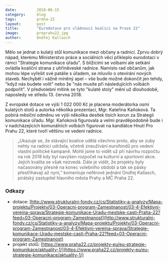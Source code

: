 ```yaml
---
date:         2018-06-15
category:     blog
tags:         praha-22
layout:       post
title:        "Eurodotace pro vládnoucí koalici na Praze 22" 
image:        proprahu22.jpg
author:       Ondřej Kallasch
---
```


Mělo se jednat o kulatý stůl komunikace mezi občany a radnicí. Zprvu dobrý nápad, kterému Ministerstvo práce a sociálních věcí přikleplo eurodotaci v rámci "Strategie komunikace úřadu". S blížícími se volbami ale setkání ovládla koaliční strana z uhříněveské radnice. Namísto rad občanům, jak mohou lépe vyřešit své patálie s úřadem, se mluvilo o otevírání nových staveb. Nechyběl i vážně míněný apel – vše bude možné dokončit jen tehdy, "když nás budete volit" nebo že "nás musíte při následujících volbách podpořit". V předvolební mítink se tyto "kulaté stoly" mění už dlouhodobě, naposledy ve středu 13. června 2018.

Z evropské dotace ve výši 1 022 000 Kč je placena moderátorka osmi kulatých stolů a autorka několika prezentací, Mgr. Kateřina Kaňoková. Ta pobírá měsíční odměnu ve výši několika desítek tisích korun za Strategii komunikace úřadu. Mgr. Kaňoková figurovala a velmi pravděpodobně bude i v nadcházejících komunálních volbách figurovat na kandiátce Hnutí Pro Prahu 22, které tvoří většinu ve vedení radnice. 

> „Ukazuje se, že stávající koalice udělá všechno proto, aby se zuby nehty na radnici udržela, včetně zneužívání eurofondů pro vedení vlastní politické kampaně. Mohli jsme to vidět už při návrhu rozpočtu na rok 2018 kdy byl navýšen rozpočet na kulturní a sportovní akce. Jejich kvalita se však nezvedá. Dále je vidět, že projekty byly načasovány přesně na konec volebního období a tak se pásky přestřihávají až nyní,“ komentuje neférové jednání Ondřej Kallasch, pirátský zastupitel hlavního města Prahy a MČ Praha 22. 

### Odkazy 

* dotace: [http://www.strukturalni-fondy.cz/cs/Statistiky-a-analyzy/Mapa-projektu/Projekty/03-Operacni-program-Zamestnanost/03-4-Efektivni-verejna-sprava/Strategie-komunikace-Uradu-mestske-casti-Praha-22?feed=03-Operacni-program-Zamestnanost](http://www.strukturalni-fondy.cz/cs/Statistiky-a-analyzy/Mapa-projektu/Projekty/03-Operacni-program-Zamestnanost/03-4-Efektivni-verejna-sprava/Strategie-komunikace-Uradu-mestske-casti-Praha-22?feed=03-Operacni-program-Zamestnanost)
* projekt stolů: [https://www.praha22.cz/projekty-eu/eu-strategie-komunikace/aktuality-1/](https://www.praha22.cz/projekty-eu/eu-strategie-komunikace/aktuality-1/)

